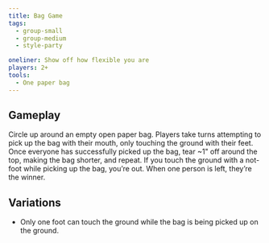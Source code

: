```yaml
---
title: Bag Game
tags:
  - group-small
  - group-medium
  - style-party

oneliner: Show off how flexible you are
players: 2+
tools:
  - One paper bag
---
```

## Gameplay
Circle up around an empty open paper bag. Players take turns attempting to pick up the bag with their mouth, only touching the ground with their feet. Once everyone has successfully picked up the bag, tear ~1" off around the top, making the bag shorter, and repeat. If you touch the ground with a not-foot while picking up the bag, you’re out. When one person is left, they’re the winner.

## Variations
* Only one foot can touch the ground while the bag is being picked up on the ground.
